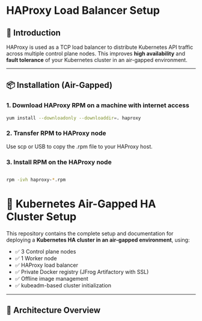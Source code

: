 # HAProxy Load Balancer Setup

## 📖 Introduction

HAProxy is used as a TCP load balancer to distribute Kubernetes API traffic across multiple control plane nodes. This improves **high availability** and **fault tolerance** of your Kubernetes cluster in an air-gapped environment.

---

## 📦 Installation (Air-Gapped)

### 1. Download HAProxy RPM on a machine with internet access

```bash
yum install --downloadonly --downloaddir=. haproxy

```
### 2.  Transfer RPM to HAProxy node 

Use scp or USB to copy the .rpm file to your HAProxy host.

### 3. Install RPM on the HAProxy node

```bash

rpm -ivh haproxy-*.rpm

```














# 🚀 Kubernetes Air-Gapped HA Cluster Setup

This repository contains the complete setup and documentation for deploying a **Kubernetes HA cluster in an air-gapped environment**, using:

- ✅ 3 Control plane nodes
- ✅ 1 Worker node
- ✅ HAProxy load balancer
- ✅ Private Docker registry (JFrog Artifactory with SSL)
- ✅ Offline image management
- ✅ kubeadm-based cluster initialization

---

## 📌 Architecture Overview

